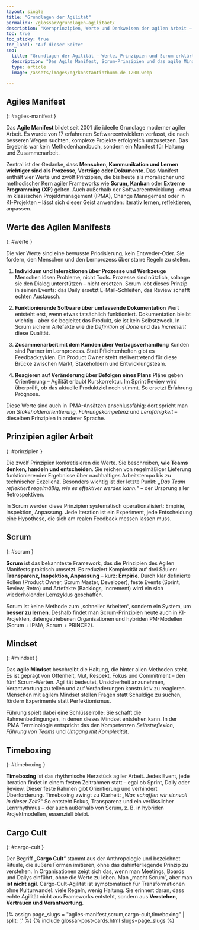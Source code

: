 ```yaml
---
layout: single
title: "Grundlagen der Agilität"
permalink: /glossar/grundlagen-agilitaet/
description: "Kernprinzipien, Werte und Denkweisen der agilen Arbeit – vom Agilen Manifest bis zum agilen Mindset, mit Bezügen zu Scrum und Projektmanagement nach IPMA."
toc: true
toc_sticky: true
toc_label: "Auf dieser Seite"
seo:
  title: "Grundlagen der Agilität – Werte, Prinzipien und Scrum erklärt"
  description: "Das Agile Manifest, Scrum-Prinzipien und das agile Mindset – verständlich erklärt mit Praxisbezug zu IPMA und modernen Organisationsformen."
  type: article
  image: /assets/images/og/konstantinthumm-de-1200.webp

---
```


## Agiles Manifest
{: #agiles-manifest }

Das **Agile Manifest** bildet seit 2001 die ideelle Grundlage moderner agiler Arbeit. Es wurde von 17 erfahrenen Softwareentwicklern verfasst, die nach besseren Wegen suchten, komplexe Projekte erfolgreich umzusetzen. Das Ergebnis war kein Methodenhandbuch, sondern ein Manifest für Haltung und Zusammenarbeit.

Zentral ist der Gedanke, dass **Menschen, Kommunikation und Lernen wichtiger sind als Prozesse, Verträge oder Dokumente**. Das Manifest enthält vier Werte und zwölf Prinzipien, die bis heute als moralischer und methodischer Kern agiler Frameworks wie **Scrum**, **Kanban** oder **Extreme Programming (XP)** gelten. Auch außerhalb der Softwareentwicklung – etwa im klassischen Projektmanagement (IPMA), Change Management oder in KI-Projekten – lässt sich dieser Geist anwenden: iterativ lernen, reflektieren, anpassen.

## Werte des Agilen Manifests
{: #werte }

Die vier Werte sind eine bewusste Priorisierung, kein Entweder-Oder. Sie fordern, den Menschen und den Lernprozess über starre Regeln zu stellen.

1. **Individuen und Interaktionen über Prozesse und Werkzeuge**
   Menschen lösen Probleme, nicht Tools. Prozesse sind nützlich, solange sie den Dialog unterstützen – nicht ersetzen.
   Scrum lebt dieses Prinzip in seinen Events: das Daily ersetzt E-Mail-Schleifen, das Review schafft echten Austausch.

2. **Funktionierende Software über umfassende Dokumentation**
   Wert entsteht erst, wenn etwas tatsächlich funktioniert. Dokumentation bleibt wichtig – aber sie begleitet das Produkt, sie ist kein Selbstzweck.
   In Scrum sichern Artefakte wie die *Definition of Done* und das *Increment* diese Qualität.

3. **Zusammenarbeit mit dem Kunden über Vertragsverhandlung**
   Kunden sind Partner im Lernprozess. Statt Pflichtenheften gibt es Feedbackzyklen.
   Ein Product Owner steht stellvertretend für diese Brücke zwischen Markt, Stakeholdern und Entwicklungsteam.

4. **Reagieren auf Veränderung über Befolgen eines Plans**
   Pläne geben Orientierung – Agilität erlaubt Kurskorrektur.
   Im Sprint Review wird überprüft, ob das aktuelle Produktziel noch stimmt.
   So ersetzt Erfahrung Prognose.

Diese Werte sind auch in IPMA-Ansätzen anschlussfähig: dort spricht man von *Stakeholderorientierung*, *Führungskompetenz* und *Lernfähigkeit* – dieselben Prinzipien in anderer Sprache.

## Prinzipien agiler Arbeit
{: #prinzipien }

Die zwölf Prinzipien konkretisieren die Werte. Sie beschreiben, **wie Teams denken, handeln und entscheiden**.
Sie reichen von regelmäßiger Lieferung funktionierender Ergebnisse über nachhaltiges Arbeitstempo bis zu technischer Exzellenz.
Besonders wichtig ist der letzte Punkt: *„Das Team reflektiert regelmäßig, wie es effektiver werden kann.“* – der Ursprung aller Retrospektiven.

In Scrum werden diese Prinzipien systematisch operationalisiert: Empirie, Inspektion, Anpassung.
Jede Iteration ist ein Experiment, jede Entscheidung eine Hypothese, die sich am realen Feedback messen lassen muss.

## Scrum
{: #scrum }

**Scrum** ist das bekannteste Framework, das die Prinzipien des Agilen Manifests praktisch umsetzt.
Es reduziert Komplexität auf drei Säulen: **Transparenz, Inspektion, Anpassung** – kurz: **Empirie**.
Durch klar definierte Rollen (Product Owner, Scrum Master, Developer), feste Events (Sprint, Review, Retro) und Artefakte (Backlogs, Increment) wird ein sich wiederholender Lernzyklus geschaffen.

Scrum ist keine Methode zum „schneller Arbeiten“, sondern ein System, um **besser zu lernen**.
Deshalb findet man Scrum-Prinzipien heute auch in KI-Projekten, datengetriebenen Organisationen und hybriden PM-Modellen (Scrum + IPMA, Scrum + PRINCE2).

## Mindset
{: #mindset }

Das **agile Mindset** beschreibt die Haltung, die hinter allen Methoden steht. Es ist geprägt von Offenheit, Mut, Respekt, Fokus und Commitment – den fünf Scrum-Werten.
Agilität bedeutet, Unsicherheit anzunehmen, Verantwortung zu teilen und auf Veränderungen konstruktiv zu reagieren.
Menschen mit agilem Mindset stellen Fragen statt Schuldige zu suchen, fördern Experimente statt Perfektionismus.

Führung spielt dabei eine Schlüsselrolle: Sie schafft die Rahmenbedingungen, in denen dieses Mindset entstehen kann. In der IPMA-Terminologie entspricht das den Kompetenzen *Selbstreflexion*, *Führung von Teams* und *Umgang mit Komplexität*.

## Timeboxing
{: #timeboxing }

**Timeboxing** ist das rhythmische Herzstück agiler Arbeit.
Jedes Event, jede Iteration findet in einem festen Zeitrahmen statt – egal ob Sprint, Daily oder Review.
Dieser feste Rahmen gibt Orientierung und verhindert Überforderung.
Timeboxing zwingt zu Klarheit: *„Was schaffen wir sinnvoll in dieser Zeit?“*
So entsteht Fokus, Transparenz und ein verlässlicher Lernrhythmus – der auch außerhalb von Scrum, z. B. in hybriden Projektmodellen, essenziell bleibt.

## Cargo Cult
{: #cargo-cult }

Der Begriff „**Cargo Cult**“ stammt aus der Anthropologie und bezeichnet Rituale, die äußere Formen imitieren, ohne das dahinterliegende Prinzip zu verstehen.
In Organisationen zeigt sich das, wenn man Meetings, Boards und Dailys einführt, ohne die Werte zu leben.
Man „macht Scrum“, aber man **ist nicht agil**.
Cargo-Cult-Agilität ist symptomatisch für Transformationen ohne Kulturwandel: viele Regeln, wenig Haltung.
Sie erinnert daran, dass echte Agilität nicht aus Frameworks entsteht, sondern aus **Verstehen, Vertrauen und Verantwortung**.

{% assign page_slugs = "agiles-manifest,scrum,cargo-cult,timeboxing" | split: ',' %}
{% include glossar-post-cards.html slugs=page_slugs %}


